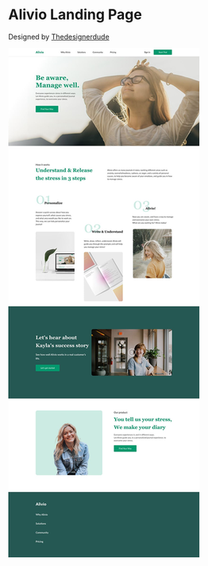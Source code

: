 # Alivio Landing Page

Designed by [Thedesignerdude](https://www.behance.net/gallery/139223411/Landing-page-design-Alivio?tracking_source=search_projects%7Calivio)

![alivio](preview.jpg)
